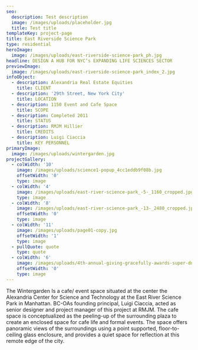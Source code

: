 ```yaml
---
seo:
  description: Test description
  image: /images/uploads/placeholder.jpg
  title: Test title
templateKey: project-page
title: East Riverside Science Park
type: residential
heroImage:
  image: /images/uploads/east-riverside-science-park_ph.jpg
headline: DESIGN A HUB FOR NYC’s EXPANDING LIFE SCIENCES SECTOR
previewImage:
  image: /images/uploads/east-riverside-science-park_index_2.jpg
infoObject:
  - description: Alexandria Real Estate Equities
    title: CLIENT
  - description: '29th Street, New York City'
    title: LOCATION
  - description: 1150 Event and Cafe Space
    title: SCOPE
  - description: Completed 2011
    title: STATUS
  - description: RMJM Hillier
    title: CREDITS
  - description: Luigi Ciaccia
    title: KEY PERSONNEL
primaryImage:
  image: /images/uploads/wintergarden.jpg
projectGallery:
  - colWidth: '10'
    image: /images/uploads/science1-popup_4cc1eddb9f08b.jpg
    offsetWidth: '0'
    type: image
  - colWidth: '4'
    image: /images/uploads/east-river-science-park_-5-_1160_cropped.jpg
    type: image
  - colWidth: '8'
    image: /images/uploads/east-river-science-park_-13-_2480_cropped.jpg
    offsetWidth: '0'
    type: image
  - colWidth: '11'
    image: /images/uploads/page01-copy.jpg
    offsetWidth: '1'
    type: image
  - pullQuote: quote
    type: quote
  - colWidth: '6'
    image: /images/uploads/4th-annual-giving-gracefully-awards-super-dnea6uotjyzl.jpg
    offsetWidth: '0'
    type: image
---
```

The Wintergarden Is a cafe/ event space situated at the center the Alexandria Center for Science and Technology at the East River Science Park in Manhattan. BC-OAs founding principal, Luigi Ciaccia, acted as senior designer and project manager of this project at RMJM. The cafe space is conceptualized as the peeling-up of the surrounding plaza to create an enclosed space for cafe life and formal events. The space offers panoramic views of the surroundings using a point supported, floor-to-ceiling glass enclosure, and provides a quiet space for reflection at this remote edge of the city.
